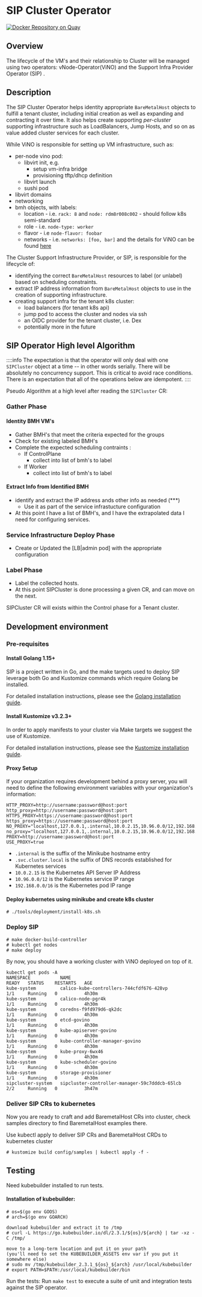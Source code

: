 # SIP Cluster Operator

[![Docker Repository on Quay](https://quay.io/repository/airshipit/sip/status "Docker Repository on Quay")](https://quay.io/repository/airshipit/sip)

## Overview

The lifecycle of the VM's and their relationship to Cluster will be managed using two operators: vNode-Operator(ViNO) and the Support Infra Provider Operator (SIP) .


## Description

The SIP Cluster Operator helps identity appropriate `BareMetalHost` objects to fulfill a tenant cluster, including initial creation as well as expanding and contracting it over time.  It also helps create supporting *per-cluster* supporting infrastructure such as LoadBalancers, Jump Hosts, and so on as value added cluster services for each cluster.

While ViNO is responsible for setting up VM infrastructure, such as:

- per-node vino pod:
    * libvirt init, e.g.
        * setup vm-infra bridge
        * provisioning tftp/dhcp definition
    * libvirt launch
    * sushi pod
- libvirt domains
- networking
- bmh objects, with labels:
    * location - i.e. `rack: 8` and `node: rdm8r008c002` - should follow k8s semi-standard
    * role - i.e. `node-type: worker`
    * flavor - i.e `node-flavor: foobar`
    * networks - i.e. `networks: [foo, bar]`
and the details for ViNO can be found [here](https://hackmd.io/KSu8p4QeTc2kXIjlrso2eA)

The Cluster Support Infrastructure Provider, or SIP, is responsible for the lifecycle of:
- identifying the correct `BareMetalHost` resources to label (or unlabel) based on scheduling constraints.
- extract IP address information from `BareMetalHost` objects to use in the creation of supporting infrastructure.
- creating support infra for the tenant k8s cluster:
    * load balancers (for tenant k8s api)
    * jump pod to access the cluster and nodes via ssh
    * an OIDC provider for the tenant cluster, i.e. Dex
    * potentially more in the future

## SIP Operator High level Algorithm

::::info
The expectation is that the operator will only deal with one `SIPCluster` object at a time -- in other words serially. There will be absolutely no concurrency support. This is critical to avoid race conditions. There is an expectation that all of the operations below are idempotent.
::::

Pseudo Algorithm at a high level after reading the `SIPCluster` CR:

### Gather Phase

#### Identity BMH VM's
- Gather BMH's that meet the criteria expected for the groups
- Check for existing labeled BMH's
- Complete the expected scheduling contraints :
    - If ControlPlane
        -  collect into list of bmh's to label
    - If Worker
        - collect into list of bmh's to label
#### Extract Info from Identified BMH
-  identify and extract  the IP address ands other info as needed (***)
    -  Use it as part of the service infrastucture configuration
- At this point I have a list of BMH's, and I have the extrapolated data I need for configuring services.

### Service Infrastructure Deploy Phase
- Create or Updated the [LB|admin pod] with the appropriate configuration

### Label Phase
- Label the collected hosts.
- At this point SIPCluster is done processing a given CR, and can move on the next.


SIPCluster CR will exists within the Control phase for a Tenant cluster.

## Development environment

### Pre-requisites

#### Install Golang 1.15+

SIP is a project written in Go, and the make targets used to deploy SIP leverage both Go and
Kustomize commands which require Golang be installed.

For detailed installation instructions, please see the [Golang installation guide](https://golang.org/doc/install).

#### Install Kustomize v3.2.3+

In order to apply manifests to your cluster via Make targets we suggest the use of Kustomize.

For detailed installation instructions, please see the [Kustomize installation guide](https://kubectl.docs.kubernetes.io/installation/kustomize/).

#### Proxy Setup

If your organization requires development behind a proxy server, you will need to define the
following environment variables with your organization's information:

```
HTTP_PROXY=http://username:password@host:port
http_proxy=http://username:password@host:port
HTTPS_PROXY=https://username:password@host:port
https_proxy=https://username:password@host:port
NO_PROXY="localhost,127.0.0.1,.internal,10.0.2.15,10.96.0.0/12,192.168.0.0/16"
no_proxy="localhost,127.0.0.1,.internal,10.0.2.15,10.96.0.0/12,192.168.0.0/16"
PROXY=http://username:password@host:port
USE_PROXY=true
```

- `.internal` is the suffix of the Minikube hostname entry
- `.svc.cluster.local` is the suffix of DNS records established for Kubernetes services
- `10.0.2.15` is the Kubernetes API Server IP Address
- `10.96.0.0/12` is the Kubernetes service IP range
- `192.168.0.0/16` is the Kubernetes pod IP range

#### Deploy kubernetes using minikube and create k8s cluster

```
# ./tools/deployment/install-k8s.sh
```

### Deploy SIP

```
# make docker-build-controller
# kubectl get nodes
# make deploy
```

By now, you should have a working cluster with ViNO deployed on top of it.

```
kubectl get pods -A
NAMESPACE           NAME                                            READY   STATUS    RESTARTS   AGE
kube-system         calico-kube-controllers-744cfdf676-428vp        1/1     Running   0          4h30m
kube-system         calico-node-pgr4k                               1/1     Running   0          4h30m
kube-system         coredns-f9fd979d6-qk2dc                         1/1     Running   0          4h30m
kube-system         etcd-govino                                     1/1     Running   0          4h30m
kube-system         kube-apiserver-govino                           1/1     Running   0          4h30m
kube-system         kube-controller-manager-govino                  1/1     Running   0          4h30m
kube-system         kube-proxy-6wx46                                1/1     Running   0          4h30m
kube-system         kube-scheduler-govino                           1/1     Running   0          4h30m
kube-system         storage-provisioner                             1/1     Running   0          4h30m
sipcluster-system   sipcluster-controller-manager-59c7dddcb-65lcb   2/2     Running   0          3h47m
```



### Deliver SIP CRs to kubernetes

Now you are ready to craft and add BaremetalHost CRs into cluster, check samples directory
to find BaremetalHost examples there.

Use kubectl apply to deliver SIP CRs and BaremetalHost CRDs to kubernetes cluster

```
# kustomize build config/samples | kubectl apply -f -
```

## Testing

Need kubebuilder installed to run tests.

#### Installation of kubebuilder:

```
# os=$(go env GOOS)
# arch=$(go env GOARCH)

download kubebuilder and extract it to /tmp
# curl -L https://go.kubebuilder.io/dl/2.3.1/${os}/${arch} | tar -xz -C /tmp/

move to a long-term location and put it on your path
(you'll need to set the KUBEBUILDER_ASSETS env var if you put it somewhere else)
# sudo mv /tmp/kubebuilder_2.3.1_${os}_${arch} /usr/local/kubebuilder
# export PATH=$PATH:/usr/local/kubebuilder/bin
```
Run the tests:
Run `make test` to execute a suite of unit and integration tests against the SIP
operator.
